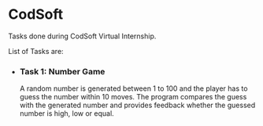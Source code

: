 # CodSoft
Tasks done during CodSoft Virtual Internship.

List of Tasks are:

- ### Task 1: Number Game
    A random number is generated between 1 to 100 and the player has to guess the number within 10 moves. The program compares the guess with the generated number and provides feedback whether the guessed number is high, low or equal.
